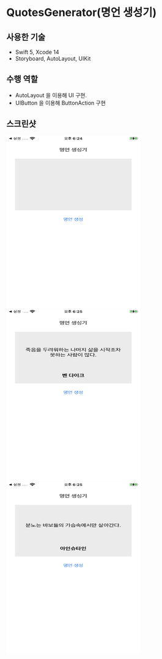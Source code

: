 # QuotesGenerator(명언 생성기)

## 사용한 기술

* Swift 5, Xcode 14
* Storyboard, AutoLayout, UIKit

## 수행 역할

* AutoLayout 을 이용해 UI 구현.
* UIButton 을 이용해 ButtonAction 구현

## 스크린샷

<img src="./Image/1.png" width="350" height="450"/>

<img src="./Image/2.png" width="350" height="450"/>

<img src="./Image/3.png" width="350" height="450"/>





